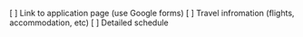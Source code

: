 [ ] Link to application page (use Google forms)
[ ] Travel infromation (flights, accommodation, etc)
[ ] Detailed schedule
